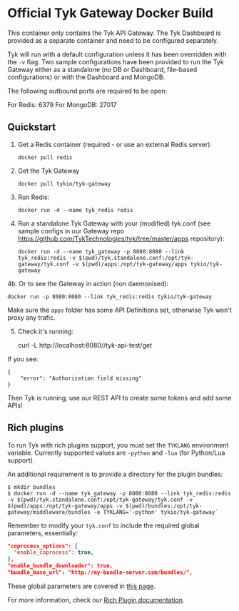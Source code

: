 Official Tyk Gateway Docker Build
=================================

This container only contains the Tyk API Gateway. The Tyk Dashboard is provided as a separate container and need to be configured separately. 

Tyk will run with a default configuration unless it has been overridden with the `-v` flag. Two sample configurations have been provided to run the Tyk Gateway either as a standalone (no DB or Dashboard, file-based configurations) or with the Dashboard and MongoDB.

The following outbound ports are required to be open:

For Redis: 6379
For MongoDB: 27017

Quickstart
----------

1. Get a Redis container (required - or use an external Redis server): 

	`docker pull redis`

2. Get the Tyk Gateway

	`docker pull tykio/tyk-gateway`
    
3. Run Redis:
	
	`docker run -d --name tyk_redis redis`

4. Run a standalone Tyk Gateway with your (modified) tyk.conf (see sample configs in our Gateway repo https://github.com/TykTechnologies/tyk/tree/master/apps repository):

	`docker run -d --name tyk_gateway -p 8080:8080 --link tyk_redis:redis -v $(pwd)/tyk.standalone.conf:/opt/tyk-gateway/tyk.conf -v $(pwd)/apps:/opt/tyk-gateway/apps tykio/tyk-gateway`

4b. Or to see the Gateway in action (non daemonised):

    docker run -p 8080:8080 --link tyk_redis:redis tykio/tyk-gateway

Make sure the `apps` folder has some API Definitions set, otherwise Tyk won't proxy any trafic.

5. Check it's running:

    curl -L http://localhost:8080//tyk-api-test/get

If you see:

    {
        "error": "Authorization field missing"
    }

Then Tyk is running, use our REST API to create some tokens and add some APIs!

Rich plugins
----------

To run Tyk with rich plugins support, you must set the `TYKLANG` environment variable. Currently supported values are `-python` and `-lua` (for Python/Lua support).

An additional requirement is to provide a directory for the plugin bundles:
```
$ mkdir bundles
$ docker run -d --name tyk_gateway -p 8080:8080 --link tyk_redis:redis -v $(pwd)/tyk.standalone.conf:/opt/tyk-gateway/tyk.conf -v $(pwd)/apps:/opt/tyk-gateway/apps -v $(pwd)/bundles:/opt/tyk-gateway/middleware/bundles -e TYKLANG='-python' tykio/tyk-gateway`
```

Remember to modify your `tyk.conf` to include the required global parameters, essentially:

```json
"coprocess_options": {
  "enable_coprocess": true,
},
"enable_bundle_downloader": true,
"bundle_base_url": "http://my-bundle-server.com/bundles/",
```

These global parameters are covered in [this page](https://tyk.io/docs/customise-tyk/plugins/rich-plugins/python/tutorial-add-demo-plugin-api/#a-name-global-settings-a-global-settings).

For more information, check our [Rich Plugin documentation](https://tyk.io/tyk-documentation/customise-tyk/plugins/rich-plugins/what-are-they/).
